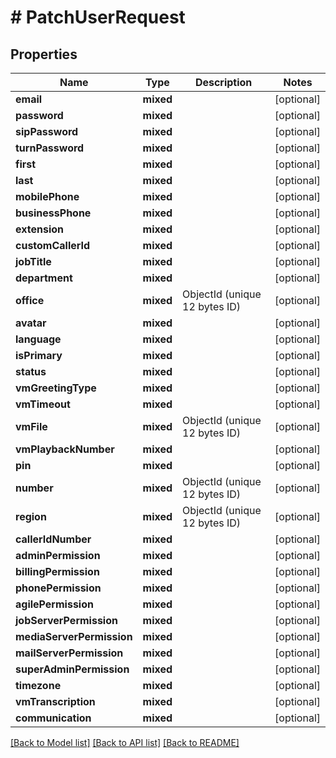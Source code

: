 # # PatchUserRequest

## Properties

Name | Type | Description | Notes
------------ | ------------- | ------------- | -------------
**email** | **mixed** |  | [optional]
**password** | **mixed** |  | [optional]
**sipPassword** | **mixed** |  | [optional]
**turnPassword** | **mixed** |  | [optional]
**first** | **mixed** |  | [optional]
**last** | **mixed** |  | [optional]
**mobilePhone** | **mixed** |  | [optional]
**businessPhone** | **mixed** |  | [optional]
**extension** | **mixed** |  | [optional]
**customCallerId** | **mixed** |  | [optional]
**jobTitle** | **mixed** |  | [optional]
**department** | **mixed** |  | [optional]
**office** | **mixed** | ObjectId (unique 12 bytes ID) | [optional]
**avatar** | **mixed** |  | [optional]
**language** | **mixed** |  | [optional]
**isPrimary** | **mixed** |  | [optional]
**status** | **mixed** |  | [optional]
**vmGreetingType** | **mixed** |  | [optional]
**vmTimeout** | **mixed** |  | [optional]
**vmFile** | **mixed** | ObjectId (unique 12 bytes ID) | [optional]
**vmPlaybackNumber** | **mixed** |  | [optional]
**pin** | **mixed** |  | [optional]
**number** | **mixed** | ObjectId (unique 12 bytes ID) | [optional]
**region** | **mixed** | ObjectId (unique 12 bytes ID) | [optional]
**callerIdNumber** | **mixed** |  | [optional]
**adminPermission** | **mixed** |  | [optional]
**billingPermission** | **mixed** |  | [optional]
**phonePermission** | **mixed** |  | [optional]
**agilePermission** | **mixed** |  | [optional]
**jobServerPermission** | **mixed** |  | [optional]
**mediaServerPermission** | **mixed** |  | [optional]
**mailServerPermission** | **mixed** |  | [optional]
**superAdminPermission** | **mixed** |  | [optional]
**timezone** | **mixed** |  | [optional]
**vmTranscription** | **mixed** |  | [optional]
**communication** | **mixed** |  | [optional]

[[Back to Model list]](../../README.md#models) [[Back to API list]](../../README.md#endpoints) [[Back to README]](../../README.md)
